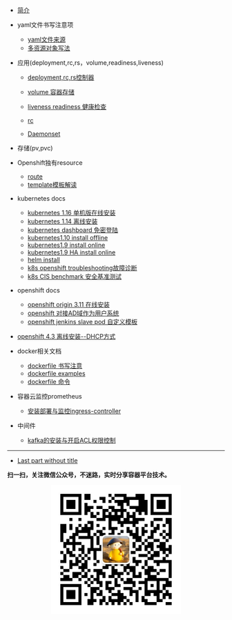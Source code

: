 * [简介](README.md)

* yaml文件书写注意项
  * [yaml文件来源](2018-05-29-yaml-from+write-note.md)
  * [多资源对象写法](2018-05-29-multi-kind-list.md)

* 应用(deployment,rc,rs，volume,readiness,liveness)
  * [deployment,rc,rs控制器](application/2018-05-31-deployment-rc-rs.md)
  * [volume 容器存储](application/2018-05-31-volume.md)
  * [liveness readiness 健康检查](application/2018-07-05-livemess-readiness.md)
  
  * [rc]()
  * [Daemonset]()

* 存储(pv,pvc)


* Openshift独有resource
  * [route]()
  * [template模板解读](openshift-docs/2019-08-08--how-to-write-openshift-template.md)

* kubernetes docs
  * [kubernetes 1.16 单机版在线安装](kubernetes-docs/2019-10-14-kubernetes-1.16-install-online.md)
  * [kubernetes 1.14 离线安装](kubernetes-docs/2019-04-19-kubernetes-1.14-install-offline.md) 
  * [kubernetes dashboard 免密登陆](kubernetes-docs/2018-11-20-kubernetes-dashboard-enable-http.md)
  * [kubernetes1.10 install offline](kubernetes-docs/2018-04-07-kubernetes-1.10-install-offline.md)
  * [kubernetes1.9 install online](kubernetes-docs/2018-04-02-kubernetes-1.9-install-online.md)
  * [kubernetes1.9 HA install online](kubernetes-docs/2018-04-04-kubernetes-1.9-HA-install-online.md)
  * [helm install](kubernetes-docs/2018-05-02-install-helm.md)
  * [k8s openshift troubleshooting故障诊断](kubernetes-docs/2019-07-27-openshift-k8s-troubleshooting.md)
  * [k8s CIS benchmark 安全基准测试](kubernetes-docs/2020-02-17-cis-benchmark-for-kubernetes.md)

* openshift docs
  * [openshift origin 3.11 在线安装](openshift-docs/2019-07-02-openshift311-origin在线部署.md)
  * [openshift 对接AD域作为用户系统](openshift-docs/2019-09-24-openshift311-AD.md) 
  * [openshift jenkins slave pod 自定义模板](openshift-docs/2019-11-13-openshift3.11-jenkins-slave-pod-template.md)
 * [openshift 4.3 离线安装--DHCP方式](ocp4/2020-02-25-openshift4.3-install-offline-dhcp.md)


* docker相关文档
  * [dockerfile 书写注意](docker-docs/2017-08-10-dockerfile-notes.md)
  * [dockerfile examples](docker-docs/2017-08-10-dockerfile-examples.md)
  * [dockerfile 命令](docker-docs/2017-07-19-dockerfile-command.md)

* 容器云监控prometheus
  * [安装部署与监控ingress-controller](prometheus/2019-10-22-prometheus-1-install-and-metricsIngress.md)

* 中间件
  * [kafka的安装与开启ACL权限控制](middleware/2020-03-30-kafka-install.md)
  
----

* [Last part without title]()

**扫一扫，关注微信公众号，不迷路，实时分享容器平台技术。**

<div align="center"><img width="300" height="300" src="./image/gongzhonghao.jpeg"/></div>
